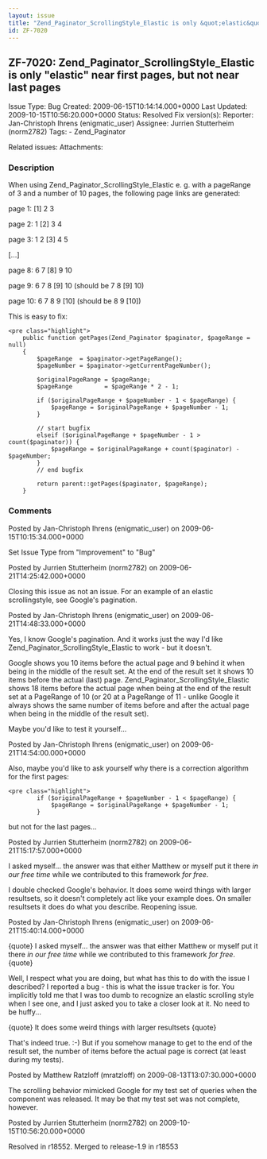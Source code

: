 ```yaml
---
layout: issue
title: "Zend_Paginator_ScrollingStyle_Elastic is only &quot;elastic&quot; near first pages, but not near last pages"
id: ZF-7020
---
```


ZF-7020: Zend\_Paginator\_ScrollingStyle\_Elastic is only "elastic" near first pages, but not near last pages
-------------------------------------------------------------------------------------------------------------

 Issue Type: Bug Created: 2009-06-15T10:14:14.000+0000 Last Updated: 2009-10-15T10:56:20.000+0000 Status: Resolved Fix version(s): 
 Reporter:  Jan-Christoph Ihrens (enigmatic\_user)  Assignee:  Jurrien Stutterheim (norm2782)  Tags: - Zend\_Paginator
 
 Related issues: 
 Attachments: 
### Description

When using Zend\_Paginator\_ScrollingStyle\_Elastic e. g. with a pageRange of 3 and a number of 10 pages, the following page links are generated:

page 1: [1] 2 3

page 2: 1 [2] 3 4

page 3: 1 2 [3] 4 5

[...]

page 8: 6 7 [8] 9 10

page 9: 6 7 8 [9] 10 (should be 7 8 [9] 10)

page 10: 6 7 8 9 [10] (should be 8 9 [10])

This is easy to fix:

 
    <pre class="highlight">
        public function getPages(Zend_Paginator $paginator, $pageRange = null)
        {
            $pageRange  = $paginator->getPageRange();
            $pageNumber = $paginator->getCurrentPageNumber();
    
            $originalPageRange = $pageRange;
            $pageRange         = $pageRange * 2 - 1;
    
            if ($originalPageRange + $pageNumber - 1 < $pageRange) {
                $pageRange = $originalPageRange + $pageNumber - 1;
            }
    
            // start bugfix
            elseif ($originalPageRange + $pageNumber - 1 > count($paginator)) {
                $pageRange = $originalPageRange + count($paginator) - $pageNumber;
            }
            // end bugfix
    
            return parent::getPages($paginator, $pageRange);
        }


 

 

### Comments

Posted by Jan-Christoph Ihrens (enigmatic\_user) on 2009-06-15T10:15:34.000+0000

Set Issue Type from "Improvement" to "Bug"

 

 

Posted by Jurrien Stutterheim (norm2782) on 2009-06-21T14:25:42.000+0000

Closing this issue as not an issue. For an example of an elastic scrollingstyle, see Google's pagination.

 

 

Posted by Jan-Christoph Ihrens (enigmatic\_user) on 2009-06-21T14:48:33.000+0000

Yes, I know Google's pagination. And it works just the way I'd like Zend\_Paginator\_ScrollingStyle\_Elastic to work - but it doesn't.

Google shows you 10 items before the actual page and 9 behind it when being in the middle of the result set. At the end of the result set it shows 10 items before the actual (last) page. Zend\_Paginator\_ScrollingStyle\_Elastic shows 18 items before the actual page when being at the end of the result set at a PageRange of 10 (or 20 at a PageRange of 11 - unlike Google it always shows the same number of items before and after the actual page when being in the middle of the result set).

Maybe you'd like to test it yourself...

 

 

Posted by Jan-Christoph Ihrens (enigmatic\_user) on 2009-06-21T14:54:00.000+0000

Also, maybe you'd like to ask yourself why there is a correction algorithm for the first pages:

 
    <pre class="highlight">
            if ($originalPageRange + $pageNumber - 1 < $pageRange) {
                $pageRange = $originalPageRange + $pageNumber - 1;
            }


but not for the last pages...

 

 

Posted by Jurrien Stutterheim (norm2782) on 2009-06-21T15:17:57.000+0000

I asked myself... the answer was that either Matthew or myself put it there _in our free time_ while we contributed to this framework _for free_.

I double checked Google's behavior. It does some weird things with larger resultsets, so it doesn't completely act like your example does. On smaller resultsets it does do what you describe. Reopening issue.

 

 

Posted by Jan-Christoph Ihrens (enigmatic\_user) on 2009-06-21T15:40:14.000+0000

{quote} I asked myself... the answer was that either Matthew or myself put it there _in our free time_ while we contributed to this framework _for free_. {quote}

Well, I respect what you are doing, but what has this to do with the issue I described? I reported a bug - this is what the issue tracker is for. You implicitly told me that I was too dumb to recognize an elastic scrolling style when I see one, and I just asked you to take a closer look at it. No need to be huffy...

{quote} It does some weird things with larger resultsets {quote}

That's indeed true. :-) But if you somehow manage to get to the end of the result set, the number of items before the actual page is correct (at least during my tests).

 

 

Posted by Matthew Ratzloff (mratzloff) on 2009-08-13T13:07:30.000+0000

The scrolling behavior mimicked Google for my test set of queries when the component was released. It may be that my test set was not complete, however.

 

 

Posted by Jurrien Stutterheim (norm2782) on 2009-10-15T10:56:20.000+0000

Resolved in r18552. Merged to release-1.9 in r18553

 

 